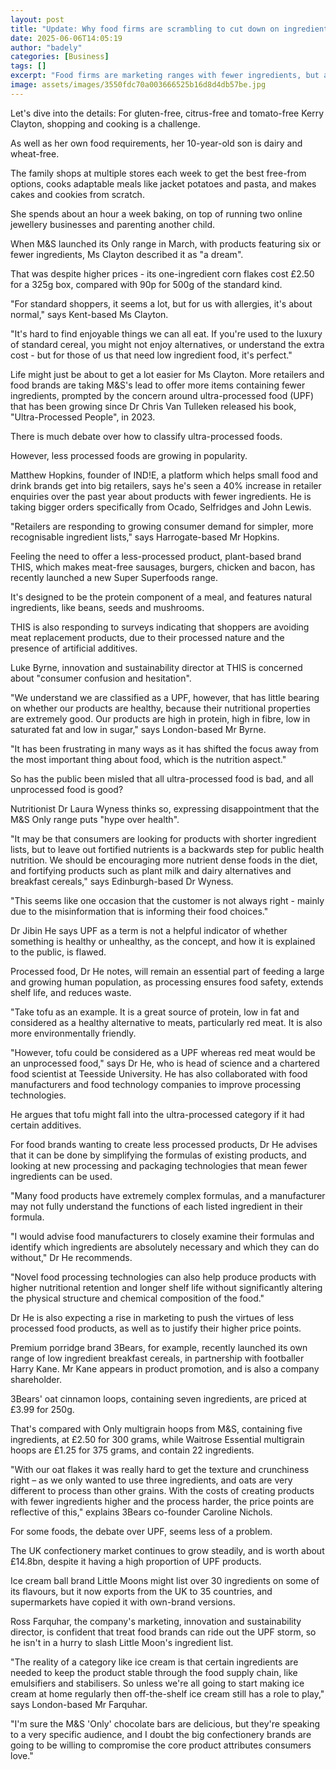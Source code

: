 ```yaml
---
layout: post
title: "Update: Why food firms are scrambling to cut down on ingredients"
date: 2025-06-06T14:05:19
author: "badely"
categories: [Business]
tags: []
excerpt: "Food firms are marketing ranges with fewer ingredients, but are they healthier?"
image: assets/images/3550fdc70a003666525b16d8d4db57be.jpg
---
```


Let's dive into the details: For gluten-free, citrus-free and tomato-free Kerry Clayton, shopping and cooking is a challenge.

As well as her own food requirements, her 10-year-old son is dairy and wheat-free.

The family shops at multiple stores each week to get the best free-from options, cooks adaptable meals like jacket potatoes and pasta, and makes cakes and cookies from scratch.

She spends about an hour a week baking, on top of running two online jewellery businesses and parenting another child.

When M&S launched its Only range in March, with products featuring six or fewer ingredients, Ms Clayton described it as "a dream".

That was despite higher prices - its one-ingredient corn flakes cost £2.50 for a 325g box, compared with 90p for 500g of the standard kind.

"For standard shoppers, it seems a lot, but for us with allergies, it's about normal," says Kent-based Ms Clayton.

"It's hard to find enjoyable things we can all eat. If you're used to the luxury of standard cereal, you might not enjoy alternatives, or understand the extra cost - but for those of us that need low ingredient food, it's perfect."

Life might just be about to get a lot easier for Ms Clayton. More retailers and food brands are taking M&S's lead to offer more items containing fewer ingredients, prompted by the concern around ultra-processed food (UPF) that has been growing since Dr Chris Van Tulleken released his book, "Ultra-Processed People", in 2023.

There is much debate over how to classify ultra-processed foods.

However, less processed foods are growing in popularity.

Matthew Hopkins, founder of IND!E, a platform which helps small food and drink brands get into big retailers, says he's seen a 40% increase in retailer enquiries over the past year about products with fewer ingredients. He is taking bigger orders specifically from Ocado, Selfridges and John Lewis.

"Retailers are responding to growing consumer demand for simpler, more recognisable ingredient lists," says Harrogate-based Mr Hopkins.

Feeling the need to offer a less-processed product, plant-based brand THIS, which makes meat-free sausages, burgers, chicken and bacon, has recently launched a new Super Superfoods range.

It's designed to be the protein component of a meal, and features natural ingredients, like beans, seeds and mushrooms.

THIS is also responding to surveys indicating that shoppers are avoiding meat replacement products, due to their processed nature and the presence of artificial additives.

Luke Byrne, innovation and sustainability director at THIS is concerned about "consumer confusion and hesitation".

"We understand we are classified as a UPF, however, that has little bearing on whether our products are healthy, because their nutritional properties are extremely good. Our products are high in protein, high in fibre, low in saturated fat and low in sugar," says London-based Mr Byrne.

"It has been frustrating in many ways as it has shifted the focus away from the most important thing about food, which is the nutrition aspect."

So has the public been misled that all ultra-processed food is bad, and all unprocessed food is good?

Nutritionist Dr Laura Wyness thinks so, expressing disappointment that the M&S Only range puts "hype over health".

"It may be that consumers are looking for products with shorter ingredient lists, but to leave out fortified nutrients is a backwards step for public health nutrition. We should be encouraging more nutrient dense foods in the diet, and fortifying products such as plant milk and dairy alternatives and breakfast cereals," says Edinburgh-based Dr Wyness.

"This seems like one occasion that the customer is not always right - mainly due to the misinformation that is informing their food choices."

Dr Jibin He says UPF as a term is not a helpful indicator of whether something is healthy or unhealthy, as the concept, and how it is explained to the public, is flawed.

Processed food, Dr He notes, will remain an essential part of feeding a large and growing human population, as processing ensures food safety, extends shelf life, and reduces waste.

"Take tofu as an example. It is a great source of protein, low in fat and considered as a healthy alternative to meats, particularly red meat. It is also more environmentally friendly.

"However, tofu could be considered as a UPF whereas red meat would be an unprocessed food," says Dr He, who is head of science and a chartered food scientist at Teesside University. He has also collaborated with food manufacturers and food technology companies to improve processing technologies.

He argues that tofu might fall into the ultra-processed category if it had certain additives.

For food brands wanting to create less processed products, Dr He advises that it can be done by simplifying the formulas of existing products, and looking at new processing and packaging technologies that mean fewer ingredients can be used.

"Many food products have extremely complex formulas, and a manufacturer may not fully understand the functions of each listed ingredient in their formula.

"I would advise food manufacturers to closely examine their formulas and identify which ingredients are absolutely necessary and which they can do without," Dr He recommends.

"Novel food processing technologies can also help produce products with higher nutritional retention and longer shelf life without significantly altering the physical structure and chemical composition of the food."

Dr He is also expecting a rise in marketing to push the virtues of less processed food products, as well as to justify their higher price points.

Premium porridge brand 3Bears, for example, recently launched its own range of low ingredient breakfast cereals, in partnership with footballer Harry Kane. Mr Kane appears in product promotion, and is also a company shareholder.

3Bears' oat cinnamon loops, containing seven ingredients, are priced at £3.99 for 250g.

That's compared with Only multigrain hoops from M&S, containing five ingredients, at £2.50 for 300 grams, while Waitrose Essential multigrain hoops are £1.25 for 375 grams, and contain 22 ingredients.

"With our oat flakes it was really hard to get the texture and crunchiness right – as we only wanted to use three ingredients, and oats are very different to process than other grains. With the costs of creating products with fewer ingredients higher and the process harder, the price points are reflective of this," explains 3Bears co-founder Caroline Nichols.

For some foods, the debate over UPF, seems less of a problem. 

The UK confectionery market continues to grow steadily, and is worth about £14.8bn, despite it having a high proportion of UPF products.

Ice cream ball brand Little Moons might list over 30 ingredients on some of its flavours, but it now exports from the UK to 35 countries, and supermarkets have copied it with own-brand versions.

Ross Farquhar, the company's marketing, innovation and sustainability director, is confident that treat food brands can ride out the UPF storm, so he isn't in a hurry to slash Little Moon's ingredient list.

"The reality of a category like ice cream is that certain ingredients are needed to keep the product stable through the food supply chain, like emulsifiers and stabilisers. So unless we're all going to start making ice cream at home regularly then off-the-shelf ice cream still has a role to play," says London-based Mr Farquhar.

"I'm sure the M&S 'Only' chocolate bars are delicious, but they're speaking to a very specific audience, and I doubt the big confectionery brands are going to be willing to compromise the core product attributes consumers love."

